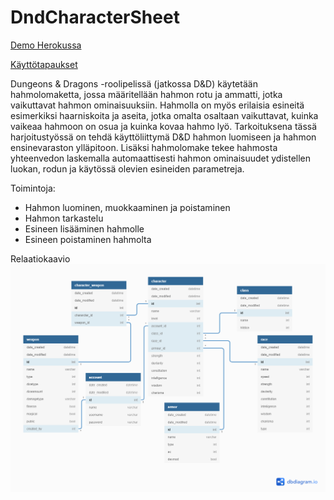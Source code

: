 # DndCharacterSheet

[Demo Herokussa](https://dd-character-sheet.herokuapp.com/characters/)

[Käyttötapaukset](../master/documentation/userstories.md)

Dungeons & Dragons -roolipelissä (jatkossa D&D) käytetään hahmolomaketta, jossa määritellään hahmon rotu ja ammatti, jotka vaikuttavat hahmon ominaisuuksiin. Hahmolla on myös erilaisia esineitä esimerkiksi haarniskoita ja aseita, jotka omalta osaltaan vaikuttavat, kuinka vaikeaa hahmoon on osua ja kuinka kovaa hahmo lyö. Tarkoituksena tässä harjoitustyössä on tehdä käyttöliittymä D&D hahmon luomiseen ja hahmon ensinevaraston ylläpitoon. Lisäksi hahmolomake tekee hahmosta yhteenvedon laskemalla automaattisesti hahmon ominaisuudet ydistellen luokan, rodun ja käytössä olevien esineiden parametreja.

Toimintoja:
  * Hahmon luominen, muokkaaminen ja poistaminen
  * Hahmon tarkastelu
  * Esineen lisääminen hahmolle
  * Esineen poistaminen hahmolta
  
Relaatiokaavio
![alt text](documentation/DndCharacterSheetV3.png "Relaatiokaavio")
 
